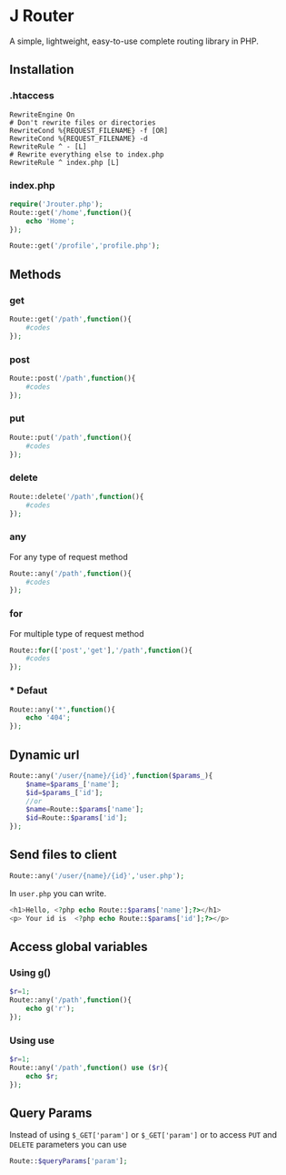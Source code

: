 # J Router
A simple, lightweight, easy-to-use complete routing library in PHP.
## Installation

### .htaccess
```apacheconf
RewriteEngine On
# Don't rewrite files or directories
RewriteCond %{REQUEST_FILENAME} -f [OR]
RewriteCond %{REQUEST_FILENAME} -d
RewriteRule ^ - [L]
# Rewrite everything else to index.php
RewriteRule ^ index.php [L]
```
### index.php
```PHP
require('Jrouter.php');
Route::get('/home',function(){
    echo 'Home';
});

Route::get('/profile','profile.php');
```
## Methods
### get
```PHP
Route::get('/path',function(){
    #codes
});
```
### post
```PHP
Route::post('/path',function(){
    #codes
});
```
### put
```PHP
Route::put('/path',function(){
    #codes
});
```
### delete
```PHP
Route::delete('/path',function(){
    #codes
});
```
### any
For any type of request method
```PHP
Route::any('/path',function(){
    #codes
});
```
### for

For multiple type of request method
```PHP
Route::for(['post','get'],'/path',function(){
    #codes
});
```

### * Defaut
```PHP
Route::any('*',function(){
    echo '404';
});
```

## Dynamic url

```PHP
Route::any('/user/{name}/{id}',function($params_){
    $name=$params_['name'];
    $id=$params_['id'];
    //or
    $name=Route::$params['name'];
    $id=Route::$params['id'];
});
```
## Send files to client
```PHP
Route::any('/user/{name}/{id}','user.php');
```
In `user.php` you can write.
```PHP
<h1>Hello, <?php echo Route::$params['name'];?></h1>
<p> Your id is  <?php echo Route::$params['id'];?></p>

```
## Access global variables
### Using g()
```php
$r=1;
Route::any('/path',function(){
    echo g('r');
});
```
### Using use
```php
$r=1;
Route::any('/path',function() use ($r){
    echo $r;
});
```
## Query Params
Instead of using `$_GET['param']` or `$_GET['param']` or to access `PUT` and `DELETE` parameters you can use
```php
Route::$queryParams['param'];
```
